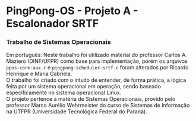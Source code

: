 # PingPong-OS - Projeto A - Escalonador SRTF #
### Trabalho de Sistemas Operacionais
Em português:
Neste trabalho foi utilizado material do professor Carlos A. Maziero (DINF/UFPR) como base para implementação, porém os arquivos `ppos-core-aux.c` e `pingpong-scheduler-srtf.c` foram alterados por Ricardo Henrique e Maria Gabriela.\
O trabalho foi criado com o intuito de entender, de forma prática, a lógica feita por um sistema operacional em operação, sendo baseado especificamente no sistema operacional Linux.\
O projeto pertence à matéria de Sistemas Operacionais, provido pelo professor Marco Aurélio Wehrmeister do curso de Sistemas de Informação na UTFPR (Universidade Tecnológica Federal do Paraná).
